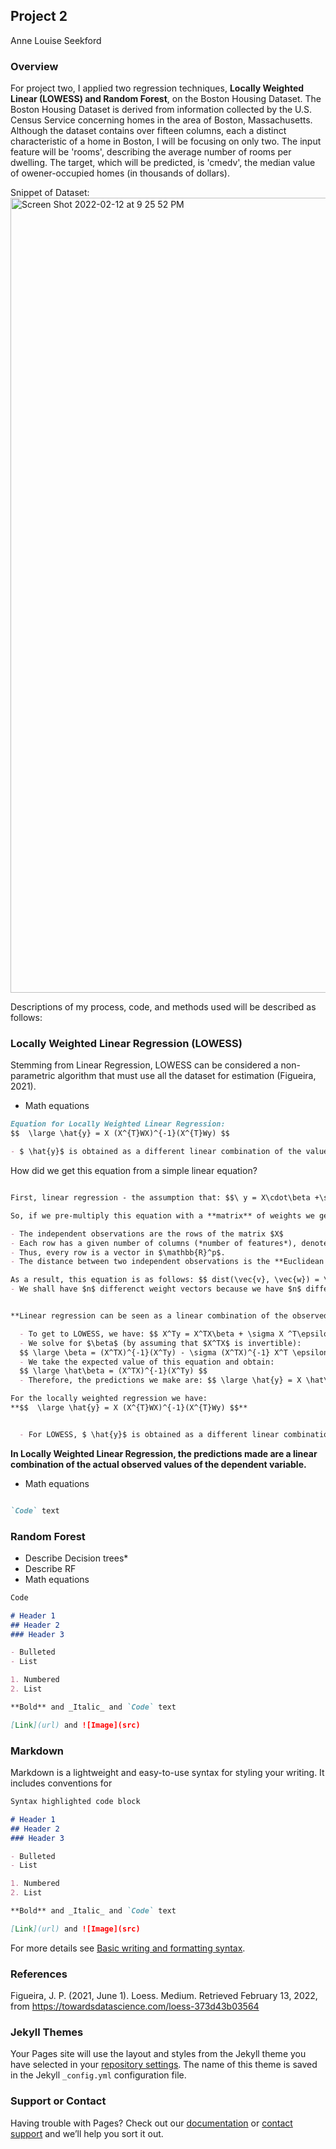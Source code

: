 ## Project 2

Anne Louise Seekford

### Overview

For project two, I applied two regression techniques, **Locally Weighted Linear (LOWESS) and Random Forest**, on the Boston Housing Dataset. The Boston Housing Dataset is derived from information collected by the U.S. Census Service concerning homes in the area of Boston, Massachusetts. Although the dataset contains over fifteen columns, each a distinct characteristic of a home in Boston, I will be focusing on only two. The input feature will be 'rooms', describing the average number of rooms per dwelling. The target, which will be predicted, is 'cmedv', the median value of owener-occupied homes (in thousands of dollars). 

Snippet of Dataset: 
<img width="1272" alt="Screen Shot 2022-02-12 at 9 25 52 PM" src="https://user-images.githubusercontent.com/71660299/153735617-137a6461-dc26-4c5e-b3de-52f41bd64b56.png">

Descriptions of my process, code, and methods used will be described as follows:

### Locally Weighted Linear Regression (LOWESS)

Stemming from Linear Regression, LOWESS can be considered a non-parametric algorithm that must use all the dataset for estimation (Figueira, 2021). 

* Math equations


```markdown
Equation for Locally Weighted Linear Regression:
$$  \large \hat{y} = X (X^{T}WX)^{-1}(X^{T}Wy) $$

- $ \hat{y}$ is obtained as a different linear combination of the values of y

```

How did we get this equation from a simple linear equation?
```markdown

First, linear regression - the assumption that: $$\ y = X\cdot\beta +\sigma\epsilon $$. 

So, if we pre-multiply this equation with a **matrix** of weights we get: $$\ W(i)y = W(i)X\cdot\beta +\sigma W(i)\epsilon $$. Keep in mind here that *the "weights" are on the main diagonal and the rest of the elements are 0*. 

- The independent observations are the rows of the matrix $X$ 
- Each row has a given number of columns (*number of features*), denoted by $p$. 
- Thus, every row is a vector in $\mathbb{R}^p$. 
- The distance between two independent observations is the **Euclidean distance** between the two represented $p$-dimensional vectors. Euclidean distance is also commonly referred to as *L2 Norm*. 

As a result, this equation is as follows: $$ dist(\vec{v}, \vec{w}) = \sqrt{(v_1 - w_1)^2 + (v_2 - w_2)^2 + ... + (v_p - w_p)^2}$$
- We shall have $n$ differenct weight vectors because we have $n$ different observations. 


**Linear regression can be seen as a linear combination of the observed outputs, or values of the target.**

  - To get to LOWESS, we have: $$ X^Ty = X^TX\beta + \sigma X ^T\epsilon $$
  - We solve for $\beta$ (by assuming that $X^TX$ is invertible): 
  $$ \large \beta = (X^TX)^{-1}(X^Ty) - \sigma (X^TX)^{-1} X^T \epsilon $$
  - We take the expected value of this equation and obtain: 
  $$ \large \hat\beta = (X^TX)^{-1}(X^Ty) $$
  - Therefore, the predictions we make are: $$ \large \hat{y} = X \hat\beta $$

For the locally weighted regression we have:
**$$  \large \hat{y} = X (X^{T}WX)^{-1}(X^{T}Wy) $$**


  - For LOWESS, $ \hat{y}$ is obtained as a different linear combination of the values of y.

```
**In Locally Weighted Linear Regression, the predictions made are a linear combination of the actual observed values of the dependent variable.**




* Math equations

```markdown

`Code` text

```

### Random Forest

* Describe Decision trees*
* Describe RF
* Math equations

```markdown
Code

# Header 1
## Header 2
### Header 3

- Bulleted
- List

1. Numbered
2. List

**Bold** and _Italic_ and `Code` text

[Link](url) and ![Image](src)
```


### Markdown

Markdown is a lightweight and easy-to-use syntax for styling your writing. It includes conventions for

```markdown
Syntax highlighted code block

# Header 1
## Header 2
### Header 3

- Bulleted
- List

1. Numbered
2. List

**Bold** and _Italic_ and `Code` text

[Link](url) and ![Image](src)
```

For more details see [Basic writing and formatting syntax](https://docs.github.com/en/github/writing-on-github/getting-started-with-writing-and-formatting-on-github/basic-writing-and-formatting-syntax).

### References

Figueira, J. P. (2021, June 1). Loess. Medium. Retrieved February 13, 2022, from https://towardsdatascience.com/loess-373d43b03564 

### Jekyll Themes

Your Pages site will use the layout and styles from the Jekyll theme you have selected in your [repository settings](https://github.com/alseekford/410_Project2/settings/pages). The name of this theme is saved in the Jekyll `_config.yml` configuration file.

### Support or Contact

Having trouble with Pages? Check out our [documentation](https://docs.github.com/categories/github-pages-basics/) or [contact support](https://support.github.com/contact) and we’ll help you sort it out.
